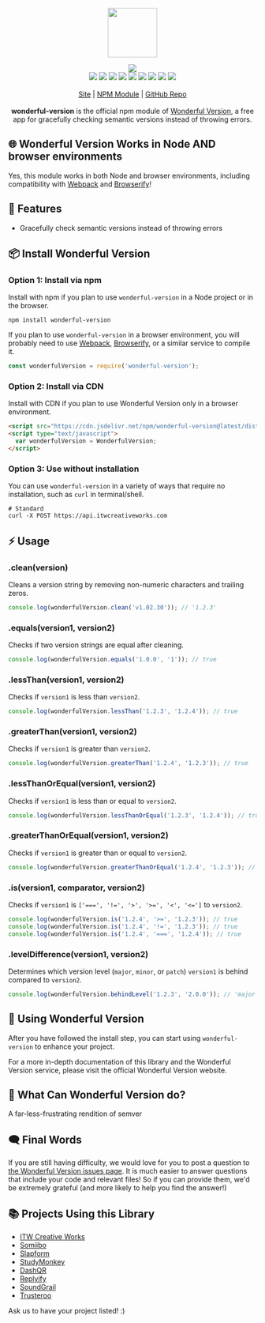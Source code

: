 <p align="center">
  <a href="https://itwcreativeworks.com">
    <img src="https://cdn.itwcreativeworks.com/assets/itw-creative-works/images/logo/itw-creative-works-brandmark-black-x.svg" width="100px">
  </a>
</p>

<p align="center">
  <img src="https://img.shields.io/github/package-json/v/itw-creative-works/wonderful-version.svg">
  <br>
  <img src="https://img.shields.io/librariesio/release/npm/wonderful-version.svg">
  <img src="https://img.shields.io/bundlephobia/min/wonderful-version.svg">
  <img src="https://img.shields.io/codeclimate/maintainability-percentage/itw-creative-works/wonderful-version.svg">
  <img src="https://img.shields.io/npm/dm/wonderful-version.svg">
  <img src="https://img.shields.io/node/v/wonderful-version.svg">
  <img src="https://img.shields.io/website/https/itwcreativeworks.com.svg">
  <img src="https://img.shields.io/github/license/itw-creative-works/wonderful-version.svg">
  <img src="https://img.shields.io/github/contributors/itw-creative-works/wonderful-version.svg">
  <img src="https://img.shields.io/github/last-commit/itw-creative-works/wonderful-version.svg">
  <br>
  <br>
  <a href="https://itwcreativeworks.com">Site</a> | <a href="https://www.npmjs.com/package/wonderful-version">NPM Module</a> | <a href="https://github.com/itw-creative-works/wonderful-version">GitHub Repo</a>
  <br>
  <br>
  <strong>wonderful-version</strong> is the official npm module of <a href="https://itwcreativeworks.com">Wonderful Version</a>, a free app for gracefully checking semantic versions instead of throwing errors.
</p>

## 🌐 Wonderful Version Works in Node AND browser environments
Yes, this module works in both Node and browser environments, including compatibility with [Webpack](https://www.npmjs.com/package/webpack) and [Browserify](https://www.npmjs.com/package/browserify)!

## 🦄 Features
* Gracefully check semantic versions instead of throwing errors

<!-- ## 🔑 Getting an API key
You can use so much of `wonderful-version` for free, but if you want to do some advanced stuff, you'll need an API key. You can get one by [signing up for a Wonderful Version account](https://itwcreativeworks.com/signup). -->

## 📦 Install Wonderful Version
### Option 1: Install via npm
Install with npm if you plan to use `wonderful-version` in a Node project or in the browser.
```shell
npm install wonderful-version
```
If you plan to use `wonderful-version` in a browser environment, you will probably need to use [Webpack](https://www.npmjs.com/package/webpack), [Browserify](https://www.npmjs.com/package/browserify), or a similar service to compile it.

```js
const wonderfulVersion = require('wonderful-version');
```

### Option 2: Install via CDN
Install with CDN if you plan to use Wonderful Version only in a browser environment.
```html
<script src="https://cdn.jsdelivr.net/npm/wonderful-version@latest/dist/index.min.js"></script>
<script type="text/javascript">
  var wonderfulVersion = WonderfulVersion;
</script>
```

### Option 3: Use without installation
You can use `wonderful-version` in a variety of ways that require no installation, such as `curl` in terminal/shell.

```shell
# Standard
curl -X POST https://api.itwcreativeworks.com
```

## ⚡️ Usage
### .clean(version)
Cleans a version string by removing non-numeric characters and trailing zeros.
```js
console.log(wonderfulVersion.clean('v1.02.30')); // '1.2.3'
```

### .equals(version1, version2)
Checks if two version strings are equal after cleaning.
```js
console.log(wonderfulVersion.equals('1.0.0', '1')); // true
```

### .lessThan(version1, version2)
Checks if `version1` is less than `version2`.
```js
console.log(wonderfulVersion.lessThan('1.2.3', '1.2.4')); // true
```

### .greaterThan(version1, version2)
Checks if `version1` is greater than `version2`.
```js
console.log(wonderfulVersion.greaterThan('1.2.4', '1.2.3')); // true
```

### .lessThanOrEqual(version1, version2)
Checks if `version1` is less than or equal to `version2`.
```js
console.log(wonderfulVersion.lessThanOrEqual('1.2.3', '1.2.4')); // true
```

### .greaterThanOrEqual(version1, version2)
Checks if `version1` is greater than or equal to `version2`.
```js
console.log(wonderfulVersion.greaterThanOrEqual('1.2.4', '1.2.3')); // true
```

### .is(version1, comparator, version2)
Checks if `version1` is `['===', '!=', '>', '>=', '<', '<=']` to `version2`.
```js
console.log(wonderfulVersion.is('1.2.4', '>=', '1.2.3')); // true
console.log(wonderfulVersion.is('1.2.4', '!=', '1.2.3')); // true
console.log(wonderfulVersion.is('1.2.4', '===', '1.2.4')); // true
```

### .levelDifference(version1, version2)
Determines which version level (`major`, `minor`, or `patch`) `version1` is behind compared to `version2`.
```js
console.log(wonderfulVersion.behindLevel('1.2.3', '2.0.0')); // 'major'
```

## 📘 Using Wonderful Version
After you have followed the install step, you can start using `wonderful-version` to enhance your project.

For a more in-depth documentation of this library and the Wonderful Version service, please visit the official Wonderful Version website.

## 📝 What Can Wonderful Version do?
A far-less-frustrating rendition of semver

## 🗨️ Final Words
If you are still having difficulty, we would love for you to post
a question to [the Wonderful Version issues page](https://github.com/itw-creative-works/wonderful-version/issues). It is much easier to answer questions that include your code and relevant files! So if you can provide them, we'd be extremely grateful (and more likely to help you find the answer!)

## 📚 Projects Using this Library
* [ITW Creative Works](https://itwcreativeworks.com)
* [Somiibo](https://somiibo.com)
* [Slapform](https://slapform.com)
* [StudyMonkey](https://studymonkey.ai)
* [DashQR](https://dashqr.com)
* [Replyify](https://replyify.app)
* [SoundGrail](https://soundgrail.com)
* [Trusteroo](https://trusteroo.com)

Ask us to have your project listed! :)
